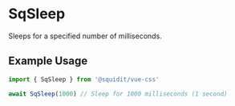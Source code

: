 # SqSleep

Sleeps for a specified number of milliseconds.

## Example Usage

```typescript
import { SqSleep } from '@squidit/vue-css'

await SqSleep(1000) // Sleep for 1000 milliseconds (1 second)
```
